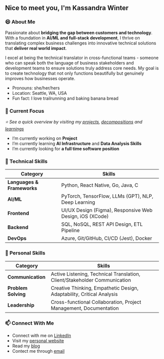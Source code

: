 ## Nice to meet you, I'm Kassandra Winter

### 😄 About Me

Passionate about **bridging the gap between customers and technology**. With a foundation in **AI/ML and full-stack development**, I thrive on translating complex business challenges into innovative technical solutions that **deliver real world impact**.

I excel at being the technical translator in cross-functional teams - someone who can speak both the language of business stakeholders and development teams to ensure solutions truly address core needs. My goal is to create technology that not only functions beautifully but genuinely improves how businesses operate.

- Pronouns: she/her/hers
- Location: Seattle, WA, USA
- Fun fact: I love trailrunning and baking banana bread

### 🔭 Current Focus 
*⭐ See a quick overview by visiting my [projects](https://github.com/kassiwinter/projects), [decompositions](https://github.com/kassiwinter/decompositions) and [learnings](https://github.com/kassiwinter/learnings)*
- I’m currently working on **Project**
- I’m currently learning **AI Infrastructure** and **Data Analysis Skills**
- I’m currently looking for **a full time software position**


### 🌱 Technical Skills

| Category | Skills |
|----------|--------|
| **Languages & Frameworks** | Python, React Native, Go, Java, C |
| **AI/ML** | PyTorch, TensorFlow, LLMs (GPT), NLP, Deep Learning |
| **Frontend** | UI/UX Design (Figma), Responsive Web Design, iOS (XCode) |
| **Backend** | SQL, NoSQL, REST API Design, ETL Pipeline |
| **DevOps** | Azure, Git/GitHub, CI/CD (Jest), Docker |


### 🧠 Personal Skills

| Category | Skills |
|----------|--------|
| **Communication** | Active Listening, Technical Translation, Client/Stakeholder Communication |
| **Problem Solving** | Creative Thinking, Empathetic Design, Adaptability, Critical Analysis |
| **Leadership** | Cross-functional Collaboration, Project Management, Documentation |


### 📫 Connect With Me
- Connect with me on [LinkedIn](https://www.linkedin.com/in/kassandra-winter/)
- Visit my [personal website](https://www.kassiwinter.com)
- Read my [blog](https://medium.com/@kassikwinter)
- Contect me through [email](kassikwinter@gmail.com)


